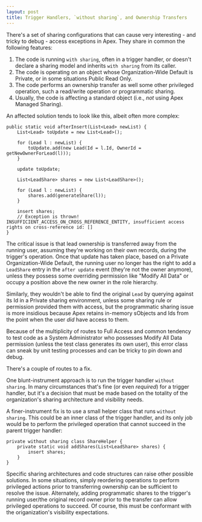 ```yaml
---
layout: post
title: Trigger Handlers, `without sharing`, and Ownership Transfers
---
```


There's a set of sharing configurations that can cause very interesting - and tricky to debug - access exceptions in Apex. They share in common the following features:

 1. The code is running `with sharing`, often in a trigger handler, or doesn't declare a sharing model and inherits `with sharing` from its caller.
 2. The code is operating on an object whose Organization-Wide Default is Private, or in some situations Public Read Only.
 3. The code performs an ownership transfer as well some other privileged operation, such a read/write operation or programmatic sharing.
 4. Usually, the code is affecting a standard object (i.e., *not* using Apex Managed Sharing).

An affected solution tends to look like this, albeit often more complex:

	public static void afterInsert(List<Lead> newList) {
		List<Lead> toUpdate = new List<Lead>();

		for (Lead l : newList) {
			toUpdate.add(new Lead(Id = l.Id, OwnerId = getNewOwnerForLead(l)));
		}

		update toUpdate;

		List<LeadShare> shares = new List<LeadShare>();

		for (Lead l : newList) {
			shares.add(generateShare(l));
		}

		insert shares; 
		// Exception is thrown! INSUFFICIENT_ACCESS_ON_CROSS_REFERENCE_ENTITY, insufficient access rights on cross-reference id: []
	}

The critical issue is that lead ownership is transferred away from the running user, assuming they're working on their own records, during the trigger's operation. Once that update has taken place, based on a Private Organization-Wide Default, the running user no longer has the right to add a `LeadShare` entry in the `after update` event (they're not the owner anymore), unless they possess some overriding permission like "Modify All Data" or occupy a position above the new owner in the role hierarchy. 

Similarly, they wouldn't be able to find the original `Lead` by querying against its Id in a Private sharing environment, unless some sharing rule or permission provided them with access, but the programmatic sharing issue is more insidious because Apex retains in-memory sObjects and Ids from the point when the user *did* have access to them.

Because of the multiplicity of routes to Full Access and common tendency to test code as a System Administrator who possesses Modify All Data permission (unless the test class generates its own user), this error class can sneak by unit testing processes and can be tricky to pin down and debug. 

There's a couple of routes to a fix.

One blunt-instrument approach is to run the trigger handler `without sharing`. In many circumstances that's fine (or even *required*) for a trigger handler, but it's a decision that must be made based on the totality of the organization's sharing architecture and visibility needs.

A finer-instrument fix is to use a small helper class that runs `without sharing`. This could be an inner class of the trigger handler, and its only job would be to perform the privileged operation that cannot succeed in the parent trigger handler:

    private without sharing class ShareHelper {
        private static void addShares(List<LeadShare> shares) {
            insert shares;
        }
    }

Specific sharing architectures and code structures can raise other possible solutions. In some situations, simply reordering operations to perform privileged actions prior to transferring ownership can be sufficient to resolve the issue. Alternately, adding programmatic shares to the trigger's running user/the original record owner prior to the transfer can allow privileged operations to succeed. Of course, this must be conformant with the origanization's visibility expectations.